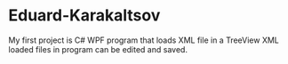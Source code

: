 ﻿# Eduard-Karakaltsov
My first project is C# WPF program that loads XML file in a TreeView
XML loaded files in program can be edited and saved.
